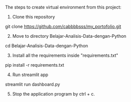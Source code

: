 The steps to create virtual environment from this project:

1. Clone this repository

git clone https://github.com/cabbbbsss/my_portofolio.git

2. Move to directory Belajar-Analisis-Data-dengan-Python

cd Belajar-Analisis-Data-dengan-Python

3. Install all the requirements inside "requirements.txt"

pip install -r requirements.txt

4. Run streamlit app

streamlit run dashboard.py

5. Stop the application program by ctrl + c.
